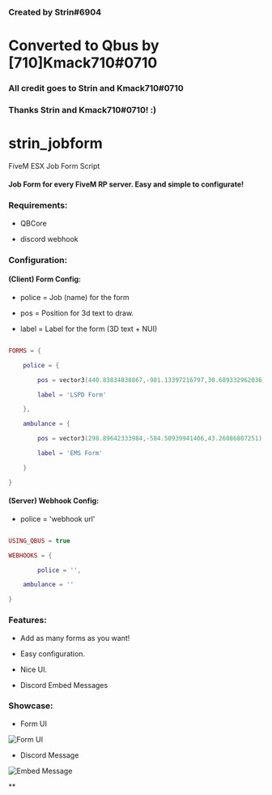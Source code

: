 ### Created by Strin#6904 ###

# Converted to Qbus by [710]Kmack710#0710 #

### All credit goes to Strin and Kmack710#0710 ###

### Thanks Strin and Kmack710#0710! :) ###





# strin_jobform

FiveM ESX Job Form Script





#### Job Form for every FiveM RP server. Easy and simple to configurate!



### Requirements:



- QBCore 

- discord webhook



### Configuration:



#### (Client) Form Config:



- police = Job (name) for the form

- pos = Position for 3d text to draw.

- label = Label for the form (3D text + NUI)

```lua

FORMS = {

    police = {

        pos = vector3(440.83834838867,-981.13397216797,30.689332962036),

        label = 'LSPD Form'

    },

    ambulance = {

        pos = vector3(298.89642333984,-584.50939941406,43.26086807251),

        label = 'EMS Form'

    }

}

```



#### (Server) Webhook Config:



- police = 'webhook url'


```lua

USING_QBUS = true

WEBHOOKS = {

    	police = '',

	ambulance = ''

}

```



### Features:

- Add as many forms as you want!

- Easy configuration.

- Nice UI.

- Discord Embed Messages



### Showcase: 

- Form UI



![Form UI](https://i.imgur.com/Fk6bZj7.png)



- Discord Message



![Embed Message](https://i.imgur.com/hTvxbZI.png)





**
